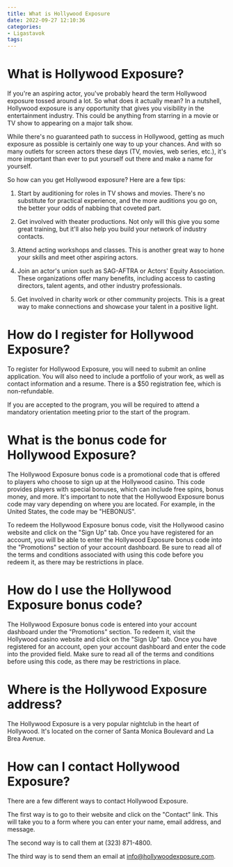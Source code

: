 ```yaml
---
title: What is Hollywood Exposure
date: 2022-09-27 12:10:36
categories:
- Ligastavok
tags:
---
```



#  What is Hollywood Exposure?

If you're an aspiring actor, you've probably heard the term Hollywood exposure tossed around a lot. So what does it actually mean? In a nutshell, Hollywood exposure is any opportunity that gives you visibility in the entertainment industry. This could be anything from starring in a movie or TV show to appearing on a major talk show.

While there's no guaranteed path to success in Hollywood, getting as much exposure as possible is certainly one way to up your chances. And with so many outlets for screen actors these days (TV, movies, web series, etc.), it's more important than ever to put yourself out there and make a name for yourself.

So how can you get Hollywood exposure? Here are a few tips:

1. Start by auditioning for roles in TV shows and movies. There's no substitute for practical experience, and the more auditions you go on, the better your odds of nabbing that coveted part.

2. Get involved with theater productions. Not only will this give you some great training, but it'll also help you build your network of industry contacts.

3. Attend acting workshops and classes. This is another great way to hone your skills and meet other aspiring actors.

4. Join an actor's union such as SAG-AFTRA or Actors' Equity Association. These organizations offer many benefits, including access to casting directors, talent agents, and other industry professionals.

5. Get involved in charity work or other community projects. This is a great way to make connections and showcase your talent in a positive light.

#  How do I register for Hollywood Exposure?

To register for Hollywood Exposure, you will need to submit an online application. You will also need to include a portfolio of your work, as well as contact information and a resume. There is a $50 registration fee, which is non-refundable.

If you are accepted to the program, you will be required to attend a mandatory orientation meeting prior to the start of the program.

#  What is the bonus code for Hollywood Exposure?

The Hollywood Exposure bonus code is a promotional code that is offered to players who choose to sign up at the Hollywood casino. This code provides players with special bonuses, which can include free spins, bonus money, and more. It's important to note that the Hollywood Exposure bonus code may vary depending on where you are located. For example, in the United States, the code may be "HEBONUS".

To redeem the Hollywood Exposure bonus code, visit the Hollywood casino website and click on the "Sign Up" tab. Once you have registered for an account, you will be able to enter the Hollywood Exposure bonus code into the "Promotions" section of your account dashboard. Be sure to read all of the terms and conditions associated with using this code before you redeem it, as there may be restrictions in place.

# How do I use the Hollywood Exposure bonus code?

The Hollywood Exposure bonus code is entered into your account dashboard under the "Promotions" section. To redeem it, visit the Hollywood casino website and click on the "Sign Up" tab. Once you have registered for an account, open your account dashboard and enter the code into the provided field. Make sure to read all of the terms and conditions before using this code, as there may be restrictions in place.

#  Where is the Hollywood Exposure address?

The Hollywood Exposure is a very popular nightclub in the heart of Hollywood. It's located on the corner of Santa Monica Boulevard and La Brea Avenue.

#  How can I contact Hollywood Exposure?

There are a few different ways to contact Hollywood Exposure.

The first way is to go to their website and click on the "Contact" link. This will take you to a form where you can enter your name, email address, and message.

The second way is to call them at (323) 871-4800.

The third way is to send them an email at info@hollywoodexposure.com.